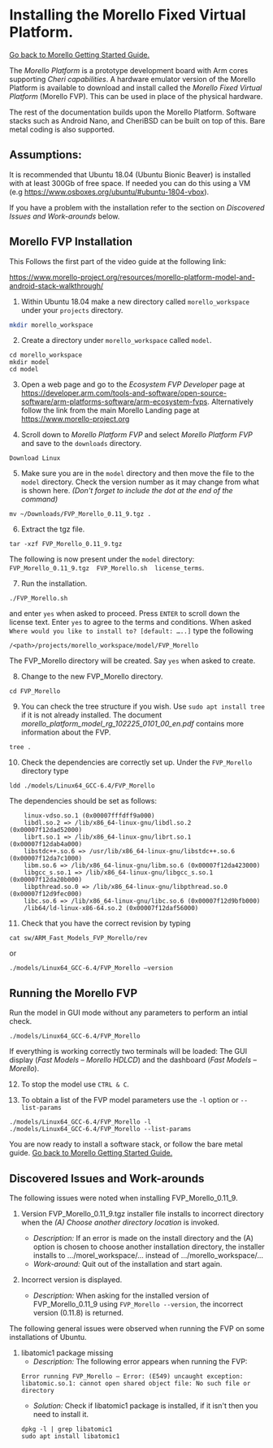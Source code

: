# Installing the Morello Fixed Virtual Platform.
 [Go back to Morello Getting Started Guide.](./../../morello-getting-started.md)

The *Morello Platform* is a prototype development board with Arm cores supporting *Cheri capabilities*.
A hardware emulator version of the Morello Platform is available to download and install called the *Morello Fixed Virtual Platform* (Morello FVP). This can be used in place of the physical hardware.

The rest of the documentation builds upon the Morello Platform. Software stacks such as Android Nano, and CheriBSD can be built on top of this. Bare metal coding is also supported.

## Assumptions:

It is recommended that Ubuntu 18.04 (Ubuntu Bionic Beaver) is installed with at least 300Gb of free space. If needed you can do this using a VM (e.g https://www.osboxes.org/ubuntu/#ubuntu-1804-vbox).

If you have a problem with the installation refer to the section on *Discovered Issues and Work-arounds* below. 

## Morello FVP Installation

This Follows the first part of the video guide at the following link:

https://www.morello-project.org/resources/morello-platform-model-and-android-stack-walkthrough/ 

1. Within Ubuntu 18.04 make a new directory called ```morello_workspace``` under your ```projects``` directory.

```bash
mkdir morello_workspace
```
2. Create a directory under ```morello_workspace``` called ```model```.

```
cd morello_workspace
mkdir model
cd model
```
3. Open a web page and go to the *Ecosystem FVP Developer* page at  https://developer.arm.com/tools-and-software/open-source-software/arm-platforms-software/arm-ecosystem-fvps. Alternatively follow the link from the main Morello Landing page at https://www.morello-project.org 

4. Scroll down to *Morello Platform FVP* and select *Morello Platform FVP* and save to the ```downloads``` directory.

```
Download Linux
```
5. Make sure you are in the ```model``` directory and then move the file to the ```model``` directory. Check the version number as it may change from what is shown here. *(Don't forget to include the dot at the end of the command)*

```
mv ~/Downloads/FVP_Morello_0.11_9.tgz .
```

6. Extract the tgz file.
```
tar -xzf FVP_Morello_0.11_9.tgz 
```
The following is now present under the `model` directory:
`FVP_Morello_0.11_9.tgz  FVP_Morello.sh  license_terms`. 

7. Run the installation.

```
./FVP_Morello.sh
```
and enter `yes` when asked to proceed. Press `ENTER` to scroll down the license text.
Enter `yes` to agree to the terms and conditions. When asked `Where would you like to install to? [default: …..]` type the following
```
/<path>/projects/morello_workspace/model/FVP_Morello
```
The FVP_Morello directory will be created. Say `yes` when asked to create.

8. Change to the new FVP_Morello directory.

```
cd FVP_Morello
```

9. You can check the tree structure if you wish. Use `sudo apt install tree` if it is not already installed. The document *morello_platform_model_rg_102225_0101_00_en.pdf* contains more information about the FVP.

```
tree .
```
10. Check the dependencies are correctly set up. Under the `FVP_Morello` directory type
```
ldd ./models/Linux64_GCC-6.4/FVP_Morello
```
The dependencies should be set as follows:

```
	linux-vdso.so.1 (0x00007fffdff9a000)
	libdl.so.2 => /lib/x86_64-linux-gnu/libdl.so.2 (0x00007f12dad52000)
	librt.so.1 => /lib/x86_64-linux-gnu/librt.so.1 (0x00007f12dab4a000)
	libstdc++.so.6 => /usr/lib/x86_64-linux-gnu/libstdc++.so.6 (0x00007f12da7c1000)
	libm.so.6 => /lib/x86_64-linux-gnu/libm.so.6 (0x00007f12da423000)
	libgcc_s.so.1 => /lib/x86_64-linux-gnu/libgcc_s.so.1 (0x00007f12da20b000)
	libpthread.so.0 => /lib/x86_64-linux-gnu/libpthread.so.0 (0x00007f12d9fec000)
	libc.so.6 => /lib/x86_64-linux-gnu/libc.so.6 (0x00007f12d9bfb000)
	/lib64/ld-linux-x86-64.so.2 (0x00007f12daf56000)
```
11. Check that you have the correct revision by typing

```
cat sw/ARM_Fast_Models_FVP_Morello/rev
```
or
```
./models/Linux64_GCC-6.4/FVP_Morello –version
```

## Running the Morello FVP 

Run the model in GUI mode without any parameters to perform an intial check.
```
./models/Linux64_GCC-6.4/FVP_Morello
```
If everything is working correctly two terminals will be loaded: The GUI display (*Fast Models – Morello HDLCD*) and the dashboard (*Fast Models – Morello*).

12. To stop the model use `CTRL & C`.

13. To obtain a list of the FVP model parameters use the `-l` option or `--list-params`
```
./models/Linux64_GCC-6.4/FVP_Morello -l
./models/Linux64_GCC-6.4/FVP_Morello --list-params
```
You are now ready to install a software stack, or follow the bare metal guide. [Go back to Morello Getting Started Guide.](./../../morello-getting-started.md)


## Discovered Issues and Work-arounds

The following issues were noted when installing FVP_Morello_0.11_9.

1. Version FVP_Morello_0.11_9.tgz installer file installs to incorrect directory when the *(A) Choose another directory location* is invoked.
    * *Description:* If an error is made on the install directory and the (A) option is chosen to choose another installation directory, the installer installs to .../morel_workspace/… instead of .../morello_workspace/…
    * *Work-around:* Quit out of the installation and start again.

2. Incorrect version is displayed.
    * *Description:* When asking for the installed version of FVP_Morello_0.11_9 using `FVP_Morello --version`, the incorrect version (0.11.8) is returned. 

The following general issues were observed when running the FVP on some installations of Ubuntu.

1. libatomic1 package missing
	* *Description:* The following error appears when running the FVP: 
	```
	Error running FVP_Morello – Error: (E549) uncaught exception: libatomic.so.1: cannot open shared object file: No such file or directory
	```
	* *Solution:* Check if libatomic1 package is installed, if it isn't then you need to install it.
	```
	dpkg -l | grep libatomic1
	sudo apt install libatomic1
	```
